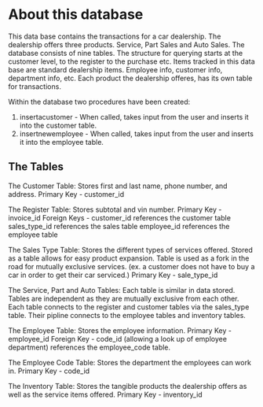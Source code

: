 # About this database

This data base contains the transactions for a car dealership. The dealership offers 
three products. Service, Part Sales and Auto Sales. The database consists of nine tables.
The structure for querying starts at the customer level, to the register to the purchase etc.
Items tracked in this data base are standard dealership items.  Employee info, customer info, 
department info, etc. Each product the dealership offeres, has its own table for transactions.

Within the database two procedures have been created:
1. insertacustomer -  When called, takes input from the user and inserts it into the customer table. 
2. insertnewemployee - When called, takes input from the user and inserts it into the employee table.


## The Tables

The Customer Table:
Stores first and last name, phone number, and address.
Primary Key - customer_id

The Register Table:
Stores subtotal and vin number.
Primary Key - invoice_id
Foreign Keys - customer_id references the customer table
               sales_type_id references the sales table
               employee_id references the employee table

The Sales Type Table:
Stores the different types of services offered. Stored as a table allows for easy product expansion.
Table is used as a fork in the road for mutually exclusive services.  (ex. a customer does not have
to buy a car in order to get their car serviced.)
Primary Key - sale_type_id

The Service, Part and Auto Tables:
Each table is similar in data stored. Tables are independent as they are mutually exclusive from 
each other. Each table connects to the register and customer tables via the sales_type table. Their
pipline connects to the employee tables and inventory tables. 

The Employee Table:
Stores the employee information. 
Primary Key - employee_id
Foreign Key - code_id (allowing a look up of employee department) references the employee_code table.

The Employee Code Table:
Stores the department the employees can work in.
Primary Key - code_id

The Inventory Table:
Stores the tangible products the dealership offers as well as the service items offered.
Primary Key - inventory_id

